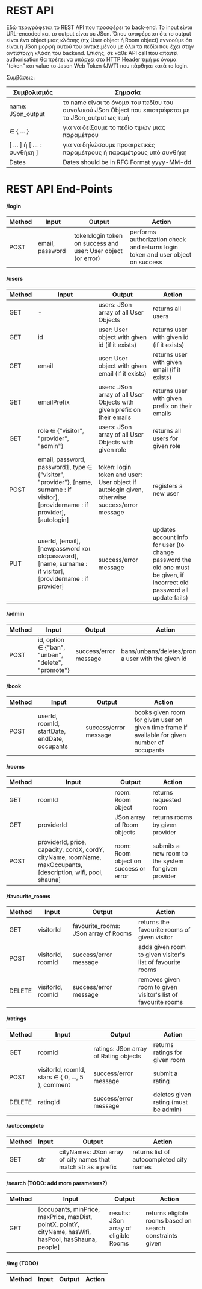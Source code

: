 # REST API 

Εδώ περιγράφεται το REST API που προσφέρει το back-end. Το input είναι URL-encoded και το output είναι σε JSon. Όπου αναφέρεται ότι το output είναι ένα object μιας κλάσης (πχ User object ή Room object) εννοούμε ότι είναι η JSon μορφή αυτού του αντικειμένου με όλα τα πεδία που έχει στην αντίστοιχη κλάση του backend. Επίσης, σε κάθε API call που απαιτεί authorisation θα πρέπει να υπάρχει στο HTTP Header τιμή με όνομα "token" και value το Jason Web Token (JWT) που πάρθηκε κατά το login.

Συμβάσεις:

| Συμβολισμός | Σημασία |
| --- | --- |
| name: JSon_output | το name είναι το όνομα του πεδίου του συνολικού JSon Object που επιστρέφεται με το JSon_output ως τιμή
| ∈ { ... }  | για να δείξουμε το πεδίο τιμών μιας παραμέτρου |
| [ ... ] ή [ ... : συνθήκη ]  |  για να δηλώσουμε προαιρετικές παραμέτρους ή παραμέτρους υπό συνθήκη |
| Dates | Dates should be in RFC Format yyyy-MM-dd |


# REST API End-Points

#### /login
| Method | Input | Output | Action |
| ------ | ----- | ------ | ------ |
| POST   | email, password | token:login token on success and user: User object (or error) | performs authorization check and returns login token and user object on success

#### /users
| Method | Input | Output | Action |
| ------ | ----- | ------ | ------ |
| GET    | -     | users: JSon array of all User Objects | returns all users |
| GET    | id    | user: User object with given id (if it exists) | returns user with given id (if it exists) |
| GET    | email | user: User object with given email (if it exists) | returns user with given email (if it exists) |
| GET    | emailPrefix | users: JSon array of all User Objects with given prefix on their emails | returns user with given prefix on their emails |
| GET    | role ∈ {"visitor", "provider", "admin"} | users: JSon array of all User Objects with given role | returns all users for given role
| POST   | email, password, password1, type ∈ {"visitor", "provider"}, [name, surname : if visitor], [providername : if provider], [autologin] | token: login token and user: User object if autologin given, otherwise success/error message | registers a new user
| PUT    | userId, [email], [newpassword και oldpassword], [name, surname : if visitor], [providername : if provider] | success/error message | updates account info for user (to change password the old one must be given, if incorrect old password all update fails)

#### /admin
| Method | Input | Output | Action |
| ------ | ----- | ------ | ------ |
| POST   | id, option ∈ {"ban", "unban", "delete", "promote"} | success/error message | bans/unbans/deletes/promotes a user with the given id

#### /book
| Method | Input | Output | Action |
| ------ | ----- | ------ | ------ |
| POST   | userId, roomId, startDate, endDate, occupants | success/error message | books given room for given user on given time frame if available for given number of occupants

#### /rooms
| Method | Input | Output | Action |
| ------ | ----- | ------ | ------ |
| GET    | roomId | room: Room object | returns requested room
| GET    | providerId | JSon array of Room objects | returns rooms by given provider
| POST   | providerId, price, capacity, cordX, cordY, cityName, roomName, maxOccupants, [description, wifi, pool, shauna] | room: Room object on success or error | submits a new room to the system for given provider

#### /favourite_rooms
| Method | Input | Output | Action |
| ------ | ----- | ------ | ------ |
| GET    | visitorId | favourite_rooms: JSon array of Rooms | returns the favourite rooms of given visitor
| POST   | visitorId, roomId | success/error message | adds given room to given visitor's list of favourite rooms
| DELETE | visitorId, roomId | success/error message | removes given room to given visitor's list of favourite rooms

#### /ratings
| Method | Input | Output | Action |
| ------ | ----- | ------ | ------ |
| GET    | roomId | ratings: JSon array of Rating objects | returns ratings for given room
| POST   | visitorId, roomId, stars ∈ { 0, ..., 5 }, comment | success/error message | submit a rating
| DELETE | ratingId | success/error message | deletes given rating (must be admin)

#### /autocomplete
| Method | Input | Output | Action |
| ------ | ----- | ------ | ------ |
| GET    | str   | cityNames: JSon array of city names that match str as a prefix | returns list of autocompleted city names

#### /search (TODO: add more parameters?)
| Method | Input | Output | Action |
| ------ | ----- | ------ | ------ |
| GET    | [occupants, minPrice, maxPrice, maxDist, pointX, pointY, cityName, hasWifi, hasPool, hasShauna, people] | results: JSon array of eligible Rooms | returns eligible rooms based on search constraints given


#### /img (TODO)
| Method | Input | Output | Action |
| ------ | ----- | ------ | ------ |

